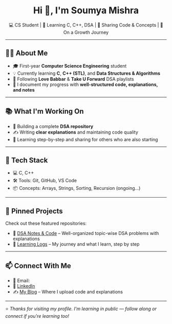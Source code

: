 <h1 align="center">Hi 👋, I'm Soumya Mishra</h1>
<p align="center">💻 CS Student | 🧠 Learning C, C++, DSA | 📘 Sharing Code & Concepts | 🚀 On a Growth Journey</p>

---

## 🧑‍💻 About Me

- 🎓 First-year **Computer Science Engineering** student
- 💡 Currently learning **C**, **C++ (STL)**, and **Data Structures & Algorithms**
- 📘 Following **Love Babbar** & **Take U Forward** DSA playlists
- 📝 I document my progress with **well-structured code, explanations, and notes**

---

## 📚 What I'm Working On

- 📂 Building a complete **DSA repository**
- ✍️ Writing **clear explanations** and maintaining code quality
- 📖 Learning step-by-step and sharing for others who are also starting

---

## 🔧 Tech Stack

- 💻 C, C++
- 🛠️ Tools: Git, GitHub, VS Code
- 📦 Concepts: Arrays, Strings, Sorting, Recursion (ongoing...)

---

## 📌 Pinned Projects

Check out these featured repositories:
- 📂 [DSA Notes & Code](#) – Well-organized topic-wise DSA problems with explanations
- 🧠 [Learning Logs](#) – My journey and what I learn, step by step

---

## 📫 Connect With Me

- 📧 Email: 
- 🔗 [LinkedIn](https://www.linkedin.com/in/eternaloop/)
- ✍️ [My Blog]() – Where I upload code and explanations

---

⭐️ *Thanks for visiting my profile. I'm learning in public — follow along or connect if you're learning too!*
